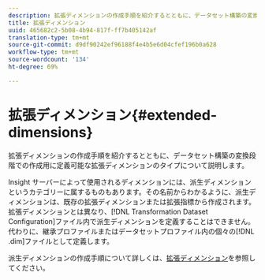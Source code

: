 ```yaml
---
description: 拡張ディメンションの作成手順を紹介するとともに、データセット構築の変換段階での作成用に定義可能な拡張ディメンションのタイプについて説明します。
title: 拡張ディメンション
uuid: 465682c2-5b08-4b94-817f-ff7b405142af
translation-type: tm+mt
source-git-commit: d9df90242ef96188f4e4b5e6d04cfef196b0a628
workflow-type: tm+mt
source-wordcount: '134'
ht-degree: 69%

---
```



# 拡張ディメンション{#extended-dimensions}

拡張ディメンションの作成手順を紹介するとともに、データセット構築の変換段階での作成用に定義可能な拡張ディメンションのタイプについて説明します。

Insight サーバーによって使用されるディメンションには、派生ディメンションというカテゴリーに属するものもあります。その名前からわかるように、派生ディメンションは、既存の拡張ディメンションまたは拡張指標から作成されます。拡張ディメンションとは異なり、[!DNL Transformation Dataset Configuration]ファイル内で派生ディメンションを定義することはできません。 代わりに、継承プロファイルまたはデータセットプロファイル内の個々の[!DNL .dim]ファイルとして定義します。

派生ディメンションの作成手順について詳しくは、[拡張ディメンション](https://docs.adobe.com/content/help/en/data-workbench/using/client/admin-ui/profile-mgr/c-dvrd-dim.html)を参照してください。
